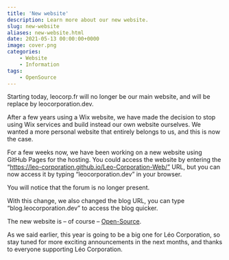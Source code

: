 ```yaml
---
title: 'New website'
description: Learn more about our new website.
slug: new-website
aliases: new-website.html
date: 2021-05-13 00:00:00+0000
image: cover.png
categories:
    - Website
    - Information
tags:
    - OpenSource
---
```

Starting today, leocorp.fr will no longer be our main website, and will be replace by leocorporation.dev.

After a few years using a Wix website, we have made the decision to stop using Wix services and build instead our own website ourselves. We wanted a more personal website that entirely belongs to us, and this is now the case.

For a few weeks now, we have been working on a new website using GitHub Pages for the hosting. You could access the website by entering the “https://leo-corporation.github.io/Leo-Corporation-Web/” URL, but you can now access it by typing “leocorporation.dev” in your browser.

You will notice that the forum is no longer present.

With this change, we also changed the blog URL, you can type “blog.leocorporation.dev” to access the blog quicker.


The new website is – of course – [Open-Source](https://github.com/Leo-Corporation/Leo-Corporation-Web).

As we said earlier, this year is going to be a big one for Léo Corporation, so stay tuned for more exciting announcements in the next months, and thanks to everyone supporting Léo Corporation.